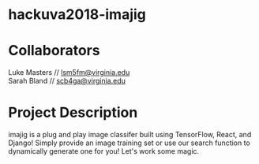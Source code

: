 # hackuva2018-imajig

# Collaborators
Luke Masters // lsm5fm@virginia.edu <br />
Sarah Bland // scb4ga@virginia.edu

# Project Description
imajig is a plug and play image classifer built using TensorFlow, React, and Django! Simply provide an image training set or use our 
search function to dynamically generate one for you! Let's work some magic. 
